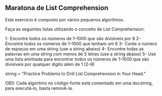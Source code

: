 <h2> Maratona de List Comprehension</h2>

Este exercício é composto por vários pequenos algoritmos.

Faça as seguintes listas utilizando o conceito de List Comprehension:

1- Encontre todos os números de 1–1000 que são divisíveis por 8
2- Encontre todos os números de 1–1000 que tenham um 6
3- Conte o número de espaços em uma string (use a string abaixo)
4- Encontre todas as palavras em uma string com menos de 5 letras (use a string abaixo)
5- Use uma  lista aninhada para encontrar todos os números de 1–1000 que são divisíveis por qualquer dígito além de 1 (2–9)

string = "Practice Problems to Drill List Comprehension in Your Head."

OBS: Cada algoritmo no código-fonte está comentado em uma docstring, para executá-lo, basta removê-la.
